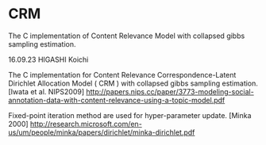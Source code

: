 # CRM
The C implementation of Content Relevance Model with collapsed gibbs sampling estimation. 

16.09.23 HIGASHI Koichi

The C implementation for Content Relevance Correspondence-Latent Dirichlet Allocation Model ( CRM ) with collapsed gibbs sampling estimation.     
[Iwata et al. NIPS2009] http://papers.nips.cc/paper/3773-modeling-social-annotation-data-with-content-relevance-using-a-topic-model.pdf

Fixed-point iteration method are used for hyper-parameter update. [Minka 2000] http://research.microsoft.com/en-us/um/people/minka/papers/dirichlet/minka-dirichlet.pdf

